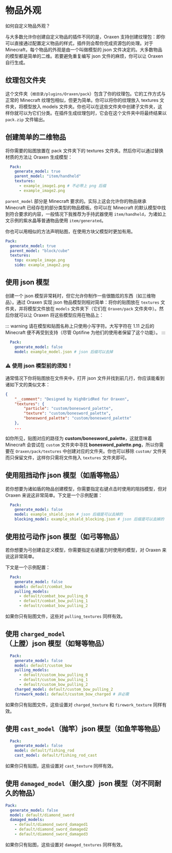 # 物品外观
如何自定义物品外观？

与大多数允许你创建自定义物品的插件不同的是，Oraxen 支持创建纹理包：即你可以直接通过配置定义物品的样式，插件则会帮你完成资源包的处理。对于 Minecraft，每个物品的外观是由一个叫做模型的 json 文件决定的。大多数物品的模型都是简单的二维。若要避免重复编写 json 文件的麻烦，你可以让 Oraxen 自行生成。

## 纹理包文件夹

这个文件夹（`根目录/plugins/Oraxen/pack`）包含了你的纹理包。它的工作方式与正常的 Minecraft 纹理包相似，但更为简单。你可以将你的纹理放入 textures 文件夹，将模型放入 models 文件夹。你也可以在这些文件夹中创建子文件夹，这样你就可以为它们分类。在插件生成纹理包时，它会在这个文件夹中将最终结果以 `pack.zip` 文件输出。

## 创建简单的二维物品

将你需要的贴图放置在 pack 文件夹下的 textures 文件夹。然后你可以通过替换材质的方法让 Oraxen 生成模型：

``` YAML
  Pack:
    generate_model: true
    parent_model: "item/handheld"
    textures:
      - example_image1.png # 不必带上 png 后缀
      - example_image2.png
```

`parent_model` 部分是 Minecraft 要求的。实际上这会允许你的物品继承 Minecraft 已经存在的部分类型的物品模板。你可以在 Minecraft 的默认模型中找到符合要求的内容，一般情况下我推荐为手持武器使用 `item/handheld`，为诸如上文示例的紫水晶等普通物品使用 `item/generated`。

你也可以用相似的方法声明贴图，在使用方块父模型时更加有用。

``` YAML
Pack:
  generate_model: true
  parent_model: "block/cube"
  textures:
    top: example_image.png
    side: example_image2.png
```

## 使用 json 模型

创建一个 json 模型非常耗时，但它允许你制作一些很酷炫的东西（如三维物品）。通过 Oraxen 实现 json 物品模型则相对简单：将你的贴图放在 `textures` 文件夹，并将模型文件放在 `models` 文件夹下（它们在 `Oraxen/pack` 文件夹中）。然后你就可以让 Oraxen 将这些模型应用在物品上：

::: warning
请在模型和贴图名称上只使用小写字符。大写字符在 1.11 之后的 Minecraft 便不再受到支持（尽管 Optifine 为他们的使用者保留了这个功能）。
:::

``` YAML
  Pack:
    generate_model: false
    model: example_model.json # json 后缀可以去掉
```

### ⚠️ 使用 json 模型前的须知！

通常情况下你将贴图放在文件夹中，打开 json 文件并找到前几行，你应该能看到诸如下文的类似文本：

``` JSON
{
	"__comment": "Designed by HighBridRed for Oraxen",
	"textures": {
		"particle": "custom/bonesword_palette",
		"texture": "custom/bonesword_palette",
		"bonesword_palette": "custom/bonesword_palette"
	},
	...
```

如你所见，贴图对应的路径为 **custom/bonesword_palette**，这就意味着 Minecraft 会尝试在 `custom` 文件夹中寻找 **bonesword_palette.png**，所以你需要在 `Oraxen/pack/textures` 中创建对应的文件夹。你也可以移除 `custom/` 文件夹而只保留文件，这样你只需将文件拖入 `textures` 文件夹即可。

## 使用阻挡动作 json 模型（如盾等物品）

若你想要为诸如盾的物品创建模型，你需要指定右键点击时使用的阻挡模型，但对 Oraxen 来说这非常简单。下文是一个示例配置：

``` YAML
  Pack:
    generate_model: false
    model: example_shield.json # json 后缀是可以去掉的
    blocking_model: example_shield_blocking.json # json 后缀是可以去掉的
```

## 使用拉弓动作 json 模型（如弓等物品）

若你想要为弓创建自定义模型，你需要指定右键蓄力时使用的模型，对 Oraxen 来说这非常简单。

下文是一个示例配置：

``` YAML
  Pack:
    generate_model: false
    model: default/combat_bow
    pulling_models:
      - default/combat_bow_pulling_0
      - default/combat_bow_pulling_1
      - default/combat_bow_pulling_2
```

如果你只有贴图文件，这些对 `pulling_textures` 同样有效。

## 使用 `charged_model`（上膛）json 模型（如弩等物品）

``` YAML
  Pack:
    generate_model: false
    model: default/custom_bow
    pulling_models:
      - default/custom_bow_pulling_0
      - default/custom_bow_pulling_1
      - default/custom_bow_pulling_2
    charged_model: default/custom_bow_pulling_2
    firework_model: default/custom_bow_charged # 非必需
```

如果你只有贴图文件，这些设置对 `charged_texture` 和 `firework_texture` 同样有效。

## 使用 `cast_model`（抛竿）json 模型（如鱼竿等物品）

``` YAML
  Pack:
    generate_model: false
    model: default/fishing_rod
    cast_model: default/fishing_rod_cast
```

如果你只有贴图，这些设置对 `cast_texture` 同样有效。

## 使用 `damaged_model`（耐久度）json 模型（对不同耐久的物品）

``` YAML
Pack:
  generate_model: false
  model: default/diamond_sword
  damaged_models:
    - default/diamond_sword_damaged1
    - default/diamond_sword_damaged2
    - default/diamond_sword_damaged3
```

如果你只有贴图，这些设置对 `damaged_textures` 同样有效。